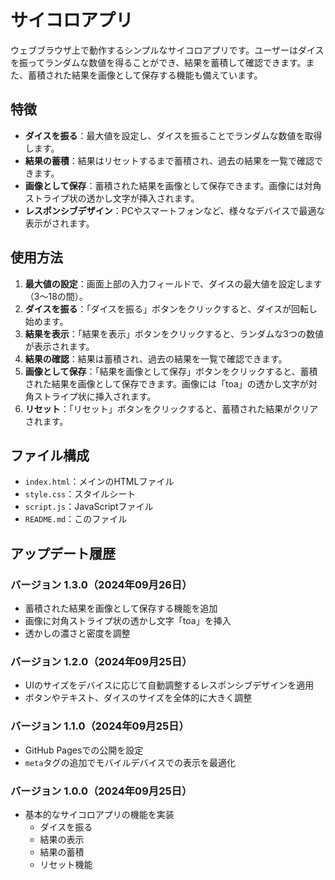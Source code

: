 # サイコロアプリ

ウェブブラウザ上で動作するシンプルなサイコロアプリです。ユーザーはダイスを振ってランダムな数値を得ることができ、結果を蓄積して確認できます。また、蓄積された結果を画像として保存する機能も備えています。

## 特徴

- **ダイスを振る**：最大値を設定し、ダイスを振ることでランダムな数値を取得します。
- **結果の蓄積**：結果はリセットするまで蓄積され、過去の結果を一覧で確認できます。
- **画像として保存**：蓄積された結果を画像として保存できます。画像には対角ストライプ状の透かし文字が挿入されます。
- **レスポンシブデザイン**：PCやスマートフォンなど、様々なデバイスで最適な表示がされます。

## 使用方法

1. **最大値の設定**：画面上部の入力フィールドで、ダイスの最大値を設定します（3〜18の間）。
2. **ダイスを振る**：「ダイスを振る」ボタンをクリックすると、ダイスが回転し始めます。
3. **結果を表示**：「結果を表示」ボタンをクリックすると、ランダムな3つの数値が表示されます。
4. **結果の確認**：結果は蓄積され、過去の結果を一覧で確認できます。
5. **画像として保存**：「結果を画像として保存」ボタンをクリックすると、蓄積された結果を画像として保存できます。画像には「toa」の透かし文字が対角ストライプ状に挿入されます。
6. **リセット**：「リセット」ボタンをクリックすると、蓄積された結果がクリアされます。

## ファイル構成

- `index.html`：メインのHTMLファイル
- `style.css`：スタイルシート
- `script.js`：JavaScriptファイル
- `README.md`：このファイル

## アップデート履歴

### バージョン 1.3.0（2024年09月26日）

- 蓄積された結果を画像として保存する機能を追加
- 画像に対角ストライプ状の透かし文字「toa」を挿入
- 透かしの濃さと密度を調整

### バージョン 1.2.0（2024年09月25日）

- UIのサイズをデバイスに応じて自動調整するレスポンシブデザインを適用
- ボタンやテキスト、ダイスのサイズを全体的に大きく調整

### バージョン 1.1.0（2024年09月25日）

- GitHub Pagesでの公開を設定
- `meta`タグの追加でモバイルデバイスでの表示を最適化

### バージョン 1.0.0（2024年09月25日）

- 基本的なサイコロアプリの機能を実装
  - ダイスを振る
  - 結果の表示
  - 結果の蓄積
  - リセット機能
